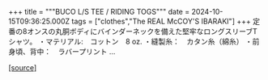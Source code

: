 +++
title = """BUCO L/S TEE / RIDING TOGS"""
date = 2024-10-15T09:36:25.000Z
tags = ["clothes","The REAL McCOY'S IBARAKI"]
+++
定番の8オンスの丸胴ボディにバインダーネックを備えた堅牢なロングスリーブTシャツ。 ・マテリアル:　コットン　8 oz. ・縫製糸：　カタン糸（綿糸） ・前身頃、背中：　ラバープリント ...

[[source]](https://the-realmccoys.ocnk.net/product/1455)
